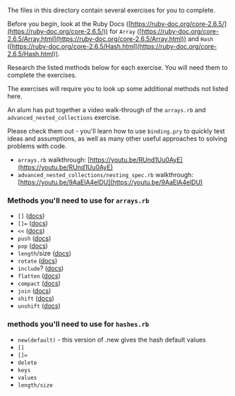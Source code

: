 The files in this directory contain several exercises for you to complete. 

Before you begin, look at the Ruby Docs
([https://ruby-doc.org/core-2.6.5/](https://ruby-doc.org/core-2.6.5/)) for
`Array`
([https://ruby-doc.org/core-2.6.5/Array.html](https://ruby-doc.org/core-2.6.5/Array.html))
and `Hash`
([https://ruby-doc.org/core-2.6.5/Hash.html](https://ruby-doc.org/core-2.6.5/Hash.html)). 

Research the listed methods below for each exercise. You will need them to
complete the exercises. 

The exercises will require you to look up some additional methods not listed
here.

An alum has put together a video walk-through of the `arrays.rb` and
`advanced_nested_collections` exercise. 

Please check them out - you'll learn how to use `binding.pry` to quickly test
ideas and assumptions, as well as many other useful approaches to solving
problems with code. 

- `arrays.rb` walkthrough:
  [https://youtu.be/RUnd1Uu0AyE](https://youtu.be/RUnd1Uu0AyE)
- `advanced_nested_collections/nesting_spec.rb` walkthrough:
  [https://youtu.be/9AaElA4elDU](https://youtu.be/9AaElA4elDU)


### Methods you'll need to use for `arrays.rb`

* `[]` ([docs](https://ruby-doc.org/core-2.6.5/Array.html#method-i-5B-5D))
* `[]=` ([docs](https://ruby-doc.org/core-2.6.5/Array.html#method-i-5B-5D-3D))
* `<<` ([docs](https://ruby-doc.org/core-2.6.5/Array.html#method-i-3C-3C))
* `push` ([docs](https://ruby-doc.org/core-2.6.5/Array.html#method-i-push))
* `pop` ([docs](https://ruby-doc.org/core-2.6.5/Array.html#method-i-pop))
* `length`/size
  ([docs](https://ruby-doc.org/core-2.6.5/Array.html#method-i-length))
* `rotate` ([docs](https://ruby-doc.org/core-2.6.5/Array.html#method-i-rotate))
* `include`?
  ([docs](https://ruby-doc.org/core-2.6.5/Array.html#method-i-include-3F))
* `flatten`
  ([docs](https://ruby-doc.org/core-2.6.5/Array.html#method-i-flatten))
* `compact`
  ([docs](https://ruby-doc.org/core-2.6.5/Array.html#method-i-compact))
* `join` ([docs](https://ruby-doc.org/core-2.6.5/Array.html#method-i-join))
* `shift` ([docs](https://ruby-doc.org/core-2.6.5/Array.html#method-i-shift))
* `unshift`
  ([docs](https://ruby-doc.org/core-2.6.5/Array.html#method-i-unshift))

### methods you'll need to use for `hashes.rb`

* `new(default)` - this version of .new gives the hash default values
* `[]`
* `[]=`
* `delete`
* `keys`
* `values`
* `length/size`
